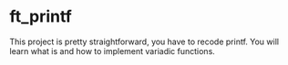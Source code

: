 # ft_printf

This project is pretty straightforward, you have to recode printf.
You will learn what is and how to implement variadic functions. 
